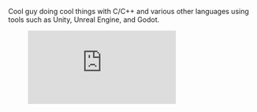 Cool guy doing cool things with C/C++ and various other languages using tools such as Unity, Unreal Engine, and Godot.

<figure><embed src="https://wakatime.com/share/@Skelebyte/c0e0201e-7a64-45fb-b41b-aaec6e15be34.svg"></embed></figure>

